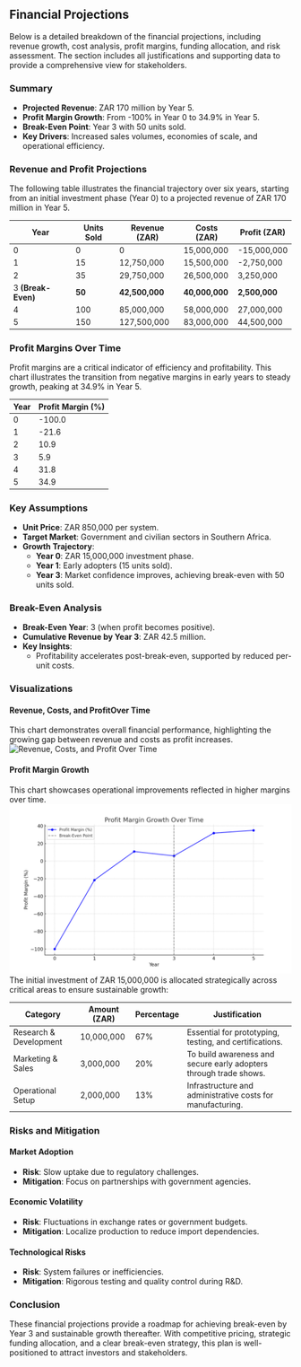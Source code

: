 ## **Financial Projections**

Below is a detailed breakdown of the financial projections, including revenue
growth, cost analysis, profit margins, funding allocation, and risk assessment.
The section includes all justifications and supporting data to provide a
comprehensive view for stakeholders.

### **Summary**

- **Projected Revenue**: ZAR 170 million by Year 5.
- **Profit Margin Growth**: From -100% in Year 0 to 34.9% in Year 5.
- **Break-Even Point**: Year 3 with 50 units sold.
- **Key Drivers**: Increased sales volumes, economies of scale, and operational
  efficiency.

### **Revenue and Profit Projections**

The following table illustrates the financial trajectory over six years,
starting from an initial investment phase (Year 0) to a projected revenue of ZAR
170 million in Year 5.

| **Year**           | **Units Sold** | **Revenue (ZAR)** | **Costs (ZAR)** | **Profit (ZAR)** |
| ------------------ | -------------- | ----------------- | --------------- | ---------------- |
| 0                  | 0              | 0                 | 15,000,000      | -15,000,000      |
| 1                  | 15             | 12,750,000        | 15,500,000      | -2,750,000       |
| 2                  | 35             | 29,750,000        | 26,500,000      | 3,250,000        |
| 3 **(Break-Even)** | **50**         | **42,500,000**    | **40,000,000**  | **2,500,000**    |
| 4                  | 100            | 85,000,000        | 58,000,000      | 27,000,000       |
| 5                  | 150            | 127,500,000       | 83,000,000      | 44,500,000       |

### **Profit Margins Over Time**

Profit margins are a critical indicator of efficiency and profitability. This
chart illustrates the transition from negative margins in early years to steady
growth, peaking at 34.9% in Year 5.

| **Year** | **Profit Margin (%)** |
| -------- | --------------------- |
| 0        | -100.0                |
| 1        | -21.6                 |
| 2        | 10.9                  |
| 3        | 5.9                   |
| 4        | 31.8                  |
| 5        | 34.9                  |

### **Key Assumptions**

- **Unit Price**: ZAR 850,000 per system.
- **Target Market**: Government and civilian sectors in Southern Africa.
- **Growth Trajectory**:
  - **Year 0**: ZAR 15,000,000 investment phase.
  - **Year 1**: Early adopters (15 units sold).
  - **Year 3**: Market confidence improves, achieving break-even with 50 units
    sold.

### **Break-Even Analysis**

- **Break-Even Year**: 3 (when profit becomes positive).
- **Cumulative Revenue by Year 3**: ZAR 42.5 million.
- **Key Insights**:
  - Profitability accelerates post-break-even, supported by reduced per-unit
    costs.

### **Visualizations**

#### **Revenue, Costs, and ProfitOver Time**

This chart demonstrates overall financial performance, highlighting the growing
gap between revenue and costs as profit increases.
![Revenue, Costs, and Profit Over Time](pathname://assets/images/revenue_costs_profit_break_even.png)

#### **Profit Margin Growth**

This chart showcases operational improvements reflected in higher margins over
time.
![Break-Even Point and Profit Growth](assets/images/profit_margin_growth_over_time.png)
The initial investment of ZAR 15,000,000 is allocated strategically across
critical areas to ensure sustainable growth:

| **Category**           | **Amount (ZAR)** | **Percentage** | **Justification**                                                 |
| ---------------------- | ---------------- | -------------- | ----------------------------------------------------------------- |
| Research & Development | 10,000,000       | 67%            | Essential for prototyping, testing, and certifications.           |
| Marketing & Sales      | 3,000,000        | 20%            | To build awareness and secure early adopters through trade shows. |
| Operational Setup      | 2,000,000        | 13%            | Infrastructure and administrative costs for manufacturing.        |

### **Risks and Mitigation**

#### **Market Adoption**

- **Risk**: Slow uptake due to regulatory challenges.
- **Mitigation**: Focus on partnerships with government agencies.

#### **Economic Volatility**

- **Risk**: Fluctuations in exchange rates or government budgets.
- **Mitigation**: Localize production to reduce import dependencies.

#### **Technological Risks**

- **Risk**: System failures or inefficiencies.
- **Mitigation**: Rigorous testing and quality control during R&D.

### **Conclusion**

These financial projections provide a roadmap for achieving break-even by Year 3
and sustainable growth thereafter. With competitive pricing, strategic funding
allocation, and a clear break-even strategy, this plan is well-positioned to
attract investors and stakeholders.
